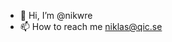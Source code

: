- 👋 Hi, I’m @nikwre
- 📫 How to reach me niklas@qic.se

<!---
nikwre/nikwre is a ✨ special ✨ repository because its `README.md` (this file) appears on your GitHub profile.
You can click the Preview link to take a look at your changes.
--->
